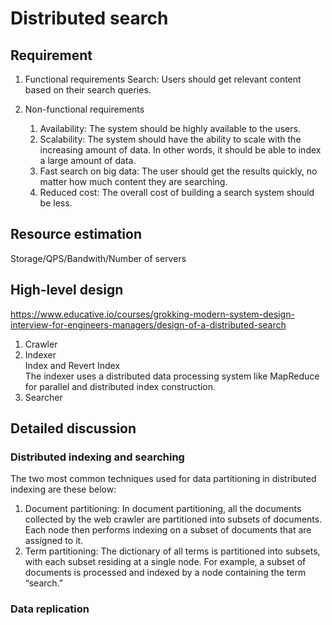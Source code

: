 # Distributed search
## Requirement
1. Functional requirements 
    Search: Users should get relevant content based on their search queries.

1. Non-functional requirements
    1. Availability: The system should be highly available to the users.
    1. Scalability: The system should have the ability to scale with the increasing amount of data. In other words, it should be able to index a large amount of data.
    1. Fast search on big data: The user should get the results quickly, no matter how much content they are searching.
    1. Reduced cost: The overall cost of building a search system should be less.
  
## Resource estimation
Storage/QPS/Bandwith/Number of servers

## High-level design
https://www.educative.io/courses/grokking-modern-system-design-interview-for-engineers-managers/design-of-a-distributed-search  

1. Crawler
2. Indexer  
Index and Revert Index  
The indexer uses a distributed data processing system like MapReduce for parallel and distributed index construction.
4. Searcher

## Detailed discussion
### Distributed indexing and searching
The two most common techniques used for data partitioning in distributed indexing are these below:

1. Document partitioning: In document partitioning, all the documents collected by the web crawler are partitioned into subsets of documents. Each node then performs indexing on a subset of documents that are assigned to it.
1. Term partitioning: The dictionary of all terms is partitioned into subsets, with each subset residing at a single node. For example, a subset of documents is processed and indexed by a node containing the term “search.”

### Data replication
